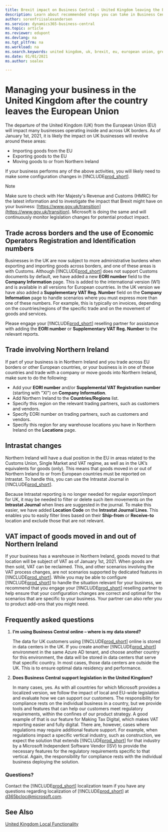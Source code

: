 ```yaml
---
title: Brexit impact on Business Central - United Kingdom leaving the European Union
description: Learn about recommended steps you can take in Business Central to help manage Brexit and impact after United Kingdom is leaving the European Union.
author: sorenfriisalexandersen
ms.service: dynamics365-business-central
ms.topic: article
ms.reviewer: edupont
ms.devlang: na
ms.tgt_pltfrm: na
ms.workload: na
ms.search.keywords: united kingdom, uk, brexit, eu, european union, great britain, northern ireland
ms.date: 01/01/2021
ms.author: soalex

---
```

# Managing your business in the United Kingdom after the country leaves the European Union

The departure of the United Kingdom (UK) from the European Union (EU) will impact many businesses operating inside and across UK borders. As of January 1st, 2021, it is likely the impact on UK businesses will revolve around these areas:

* Importing goods from the EU
* Exporting goods to the EU
* Moving goods to or from Northern Ireland

If your business performs any of the above activities, you will likely need to make some configuration changes in [!INCLUDE[prod_short](../../includes/prod_short.md)].

> [!NOTE]  
>  Make sure to check with Her Majesty's Revenue and Customs (HMRC) for the latest information and to investigate the impact that Brexit might have on your business: [https://www.gov.uk/transition](https://www.gov.uk/transition). Microsoft is doing the same and will continuously monitor legislation changes for potential product impact.   


## Trade across borders and the use of Economic Operators Registration and Identification numbers 
Businesses in the UK are now subject to more administrative burdens when exporting and importing goods across borders, and one of these areas is with Customs. Although [!INCLUDE[prod_short](../../includes/prod_short.md)] does not support Customs documents by default, we have added a new **EORI number** field to the **Company Information** page. This is added to the international version (W1) and is available in all versions for European countries. In the UK version we have also added a **Supplementary VAT Reg. Number** field on the **Company Information** page to handle scenarios where you must express more than one of these numbers. For example, this is typically on invoices, depending on the countries/regions of the specific trade and on the movement of goods and services.

Please engage your [!INCLUDE[prod_short](../../includes/prod_short.md)] reselling partner for assistance with adding the **EORI number** or **Supplementary VAT Reg. Number** to the relevant reports.  

## Trade involving Northern Ireland
If part of your business is in Northern Ireland and you trade across EU borders or other European countries, or your business is in one of these countries and trade with a company or move goods into Northern Ireland, make sure to do the following:

* Add your **EORI number** and/or **Supplemental VAT Registration number** (starting with "XI") on **Company Information**.
* Add Northern Ireland to the **Countries/Regions** list.
* Specify this region on the relevant trading partners, such as customers and vendors.
* Specify EORI number on trading partners, such as customers and vendors.
* Specify this region for any warehouse locations you have in Northern Ireland on the **Locations** page.  

##  Intrastat changes
Northern Ireland will have a dual position in the EU in areas related to the Customs Union, Single Market and VAT regime, as well as in the UK’s equivalents for goods (only). This means that goods moved in or out of Northern Ireland to or from European countries must be reported on Intrastat. To handle this, you can use the Intrastat Journal in [!INCLUDE[prod_short](../../includes/prod_short.md)]. 

Because Intrastat reporting is no longer needed for regular export/import for UK, it may be needed to filter or delete such item movements on the **Intrastat Journal** when lines are suggested in the journal. To make this easier, we have added **Location Code** on the **Intrastat Journal Lines**. This enables you to easily filter lines based on their **Ship-from** or **Receive-to** location and exclude those that are not relevant. 

## VAT impact of goods moved in and out of Northern Ireland
If your business has a warehouse in Northern Ireland, goods moved to that location will be subject of VAT as of January 1st, 2021. When goods are then sold, VAT can be reclaimed. This, and other scenarios involving the VAT process changes, are not scenarios supported by dedicated features in [!INCLUDE[prod_short](../../includes/prod_short.md)]. While you may be able to configure [!INCLUDE[prod_short](../../includes/prod_short.md)] to handle the situation relevant for your business, we recommend that you engage your [!INCLUDE[prod_short](../../includes/prod_short.md)] reselling partner to help ensure that your configuration changes are correct and optimal for the scenarios that are specific to your business. Your partner can also refer you to product add-ons that you might need. 

## Frequently asked questions

1. **I’m using Business Central online – where is my data stored?**

    The data for UK customers using [!INCLUDE[prod_short](../../includes/prod_short.md)] online is stored in data centers in the UK. If you create another [!INCLUDE[prod_short](../../includes/prod_short.md)] environment in the same Azure AD tenant, and choose another country for this environment, the data will be stored in data centers that serve that specific country. In most cases, those data centers are outside the UK. This is to ensure optimal data residency and performance.

2. **Does Business Central support legislation in the United Kingdom?**

    In many cases, yes. As with all countries for which Microsoft provides a localized version, we follow the impact of local and EU-wide legislation and evaluate how we can support our customers. The responsibility for compliance rests on the individual business in a country, but we provide tools and features that can help our customers meet regulatory requirements, within the confines of our product strategy. A good example of that is our feature for Making Tax Digital, which makes VAT reporting easier and fully digital. There are, however, cases where regulations may require additional feature support. For example, when regulations impact a specific vertical industry, such as construction, we expect the solution that extends [!INCLUDE[prod_short](../../includes/prod_short.md)] for that industry by a Microsoft Independent Software Vendor (ISV) to provide the necessary features for the regulatory requirements specific to that vertical. Again, the responsibility for compliance rests with the individual business deploying the solution.

### Questions?

Contact the [!INCLUDE[prod_short](../../includes/prod_short.md)] localization team if you have any questions regarding localization of [!INCLUDE[prod_short](../../includes/prod_short.md)] at d365bcloc@microsoft.com.

## See Also

[United Kingdom Local Functionality](united-kingdom-local-functionality.md)  
